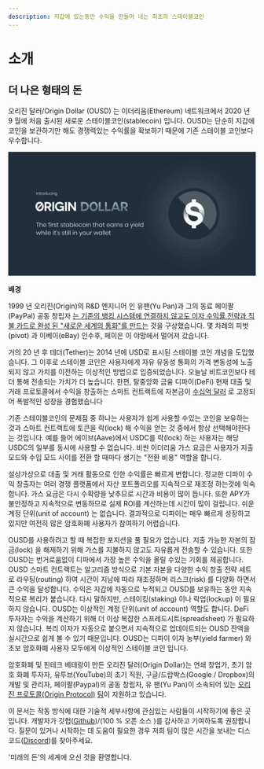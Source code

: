 ```yaml
---
description: 지갑에 있는동안 수익을 만들어 내는 최초의 스테이블코인
---
```


# 소개

## **더 나은 형태의 돈**

오리진 달러/Origin Dollar \(OUSD\) 는 이더리움\(Ethereum\) 네트워크에서 2020 년 9 월에 처음 출시된 새로운 스테이블코인\(stablecoin\) 입니다. OUSD는 단순히 지갑에 코인을 보관하기만 해도 경쟁력있는 수익률을 확보하기 때문에 기존 스테이블 코인보다 우수합니다.

![](.gitbook/assets/origin-dollar-summary.jpeg)

**배경**

1999 년 오리진\(Origin\)의 R&D 엔지니어 인 유팬\(Yu Pan\)과 그의 동료 페이팔\(PayPal\) 공동 창립자 [는 기존의 뱅킹 시스템에 연결하지 않고도 이자 수익률 전략과 직불 카드로 완성 된 "새로운 세계의 통화"를 만드는](https://www.cnbc.com/2017/08/14/david-sacks-cryptocurrency-interview.html) 것을 구상했습니다. 몇 차례의 피벗\(pivot\) 과 이베이\(eBay\) 인수후, 페이은 이 야망에서 멀어져 갔습니다.

거의 20 년 후 테더\(Tether\)는 2014 년에 USD로 표시된 스테이블 코인 개념을 도입했습니다. 그 이후로 스테이블 코인은 사용자에게 자유 유동성 통화의 가격 변동성에 노출되지 않고 가치를 이전하는 이상적인 방법으로 입증되었습니다. 오늘날 비트코인보다 테더 통해 전송되는 가치가 더 높습니다. 한편, 탈중앙화 금융 디파이\(DeFi\) 현재 대출 및 거래 프로토콜에서 수익을 창출하는 스마트 컨트랙트에 자본금이 [수십억 달러](https://defipulse.com/) 로 고정되어 폭발적인 성장을 경험했습니다

기존 스테이블코인의 문제점 중 하나는 사용자가 쉽게 사용할 수있는 코인을 보유하는 것과 스마트 컨트랙트에 토큰을 락\(lock\) 해 수익을 얻는 것 중에서 항상 선택해야한다는 것입니다. 예를 들어 에이브\(Aave\)에서 USDC를 락\(lock\) 하는 사용자는 해당 USDC의 일부를 동시에 사용할 수 없습니다. 비싼 이더리움 가스 요금은 사용자가 지출 모드와 수입 모드 사이를 전환 할 때마다 생기는 "전환 비용" 역할을 합니다.

설상가상으로 대출 및 거래 활동으로 인한 수익률은 빠르게 변합니다. 정교한 디파이 수익 창출자는 여러 경쟁 플랫폼에서 자산 포트폴리오를 지속적으로 재조정 하는것에 익숙합니다. 가스 요금은 다시 수확량을 낮추므로 시간과 비용이 많이 듭니다. 또한 APY가 불안정하고 지속적으로 변동하므로 실제 ROI를 계산하는데 시간이 많이 걸립니다. 쉬운 계정 단위\(unit of account\) 는 없습니다. 결과적으로 디파이는 매우 빠르게 성장하고 있지만 여전히 많은 암호화폐 사용자가 참여하기 어렵습니다.

OUSD를 사용하려고 할 때 복잡한 포지션을 풀 필요가 없습니다. 지출 가능한 자본의 잠금\(lock\) 을 해제하기 위해 가스를 지불하지 않고도 자유롭게 전송할 수 있습니다. 또한 OUSD는 번거로움없이 디파에서 가장 높은 수익을 올릴 수있는 기회를 제공합니다. OUSD 스마트 컨트랙트는 알고리즘 방식으로 기본 자본을 다양한 수익 창출 전략 세트로 라우팅\(routing\) 하여 시간이 지남에 따라 재조정하며 리스크\(risk\) 를 다양화 하면서 큰 수익을 달성합니다. 수익은 지갑에 자동으로 누적되고 OUSD를 보유하는 동안 지속적으로 복리가 붙습니다. 다시 말하지만, 스테이킹\(staking\) 이나 락업\(lockup\) 이 필요하지 않습니다. OUSD는 이상적인 계정 단위\(unit of account\) 역할도 합니다. DeFi 투자자는 수익을 계산하기 위해 더 이상 복잡한 스프레드시트\(spreadsheet\) 가 필요하지 않습니다. 복리 이자가 자동으로 붙으면서 지속적으로 업데이트되는 OUSD 잔액을 실시간으로 쉽게 볼 수 있기 때문입니다. OUSD는 디파이 이자 농부\(yield farmer\) 와 초보 암호화폐 사용자 모두에게 이상적인 스테이블 코인 입니다.

암호화폐 및 핀테크 베테랑이 만든 오리진 달러\(Origin Dollar\)는 연쇄 창업가, 초기 암호 화폐 투자자, 유투브\(YouTube\)의 초기 직원, 구글/드랍박스\(Google / Dropbox\)의 개발 및 관리자, 페이팔\(Paypal\)의 공동 창립자, 유 팬\(Yu Pan\)이 소속되어 있는 [오리진 프로토콜\(Origin Protocol\)](https://www.originprotocol.com) [팀](https://www.originprotocol.com/team)이 지원하고 있습니다.

이 문서는 작동 방식에 대한 기술적 세부사항에 관심있는 사람들이 시작하기에 좋은 곳입니다. 개발자가 깃헙\([Github](http://www.github.com/OriginProtocol)\)/\(100 % 오픈 소스 \)를 감사하고 기여하도록 권장합니다. 질문이 있거나 시작하는 데 도움이 필요한 경우 저희 팀이 많은 시간을 보내는 디스코드\([Discord](https://www.originprotocol.com/discord)\)를 찾아주세요.

'미래의 돈'의 세계에 오신 것을 환영합니다.

